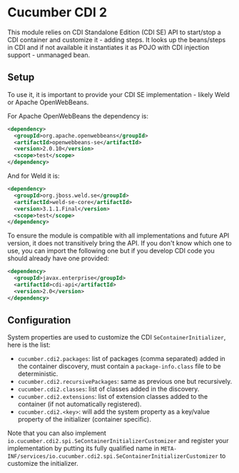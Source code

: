 Cucumber CDI 2
==============

This module relies on CDI Standalone Edition (CDI SE) API to start/stop a CDI container
and customize it - adding steps. It looks up the beans/steps in CDI and if not available
it instantiates it as POJO with CDI injection support - unmanaged bean.

## Setup

To use it, it is important to provide your CDI SE implementation - likely Weld or Apache OpenWebBeans.

For Apache OpenWebBeans the dependency is:

```xml
<dependency>
  <groupId>org.apache.openwebbeans</groupId>
  <artifactId>openwebbeans-se</artifactId>
  <version>2.0.10</version>
  <scope>test</scope>
</dependency>

```

And for Weld it is:

```xml
<dependency>
  <groupId>org.jboss.weld.se</groupId>
  <artifactId>weld-se-core</artifactId>
  <version>3.1.1.Final</version>
  <scope>test</scope>
</dependency>
```

To ensure the module is compatible with all implementations and future API version, it does not transitively bring the API.
If you don't know which one to use, you can import the following one but if you develop CDI code you should already have one provided:

```xml
<dependency>
  <groupId>javax.enterprise</groupId>
  <artifactId>cdi-api</artifactId>
  <version>2.0</version>
</dependency>
```

## Configuration

System properties are used to customize the CDI `SeContainerInitializer`, here is the list:

* `cucumber.cdi2.packages`: list of packages (comma separated) added in the container discovery, must contain a `package-info.class` file to be deterministic.
* `cucumber.cdi2.recursivePackages`: same as previous one but recursively.
* `cucumber.cdi2.classes`: list of classes added in the discovery.
* `cucumber.cdi2.extensions`: list of extension classes added to the container (if not automatically registered).
* `cucumber.cdi2.<key>`: will add the system property as a key/value property of the initializer (container specific).

Note that you can also implement `io.cucumber.cdi2.spi.SeContainerInitializerCustomizer` and register your implementation by putting its fully qualified name in `META-INF/services/io.cucumber.cdi2.spi.SeContainerInitializerCustomizer` to customize the initializer.
